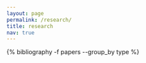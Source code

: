 ```yaml
---
layout: page
permalink: /research/
title: research
nav: true
---
```


<div class="publications">
 {% bibliography -f papers --group_by type %}
</div>